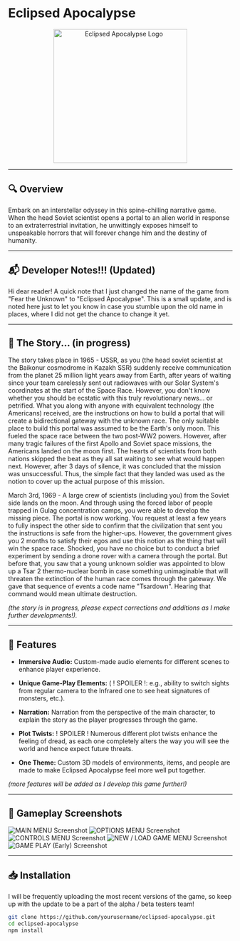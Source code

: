 # Eclipsed Apocalypse

<div align="center">
  <img src="game_logo.png" alt="Eclipsed Apocalypse Logo" width="300">
</div>

---

## 🔍 Overview

Embark on an interstellar odyssey in this spine-chilling narrative game. When the head Soviet scientist opens a portal to an alien world in response to an extraterrestrial invitation, he unwittingly exposes himself to unspeakable horrors that will forever change him and the destiny of humanity.


---

## 📬 Developer Notes!!! (Updated)

Hi dear reader! A quick note that I just changed the name of the game from "Fear the Unknown" to "Eclipsed Apocalypse". This is a small update, and is noted here just to let you know in case you stumble upon the old name in places, where I did not get the chance to change it yet.

---

## 📖 The Story... (in progress)

The story takes place in 1965 - USSR, as you (the head soviet scientist at the Baikonur cosmodrome in Kazakh SSR) suddenly receive communication from the planet 25 million light years away from Earth, after years of waiting since your team carelessly sent out radiowaves with our Solar System's coordinates at the start of the Space Race. However, you don't know whether you should be ecstatic with this truly revolutionary news... or petrified. What you along with anyone with equivalent technology (the Americans) received, are the instructions on how to build a portal that will create a bidirectional gateway with the unknown race. The only suitable place to build this portal was assumed to be the Earth's only moon. This fueled the space race between the two post-WW2 powers. However, after many tragic failures of the first Apollo and Soviet space missions, the Americans landed on the moon first. The hearts of scientists from both nations skipped the beat as they all sat waiting to see what would happen next. However, after 3 days of silence, it was concluded that the mission was unsuccessful. Thus, the simple fact that they landed was used as the notion to cover up the actual purpose of this mission. 

March 3rd, 1969 - A large crew of scientists (including you) from the Soviet side lands on the moon. And through using the forced labor of people trapped in Gulag concentration camps, you were able to develop the missing piece. The portal is now working. You request at least a few years to fully inspect the other side to confirm that the civilization that sent you the instructions is safe from the higher-ups. However, the government gives you 2 months to satisfy their egos and use this notion as the thing that will win the space race. Shocked, you have no choice but to conduct a brief experiment by sending a drone rover with a camera through the portal. But before that, you saw that a young unknown soldier was appointed to blow up a Tsar 2 thermo-nuclear bomb in case something unimaginable that will threaten the extinction of the human race comes through the gateway. We gave that sequence of events a code name "Tsardown". Hearing that command would mean ultimate destruction. 

_(the story is in progress, please expect corrections and additions as I make further developments!)._

---

## 👾 Features

- **Immersive Audio:** Custom-made audio elements for different scenes to enhance player experience.
  
- **Unique Game-Play Elements:** ( ! SPOILER !: e.g., ability to switch sights from regular camera to the Infrared one to see heat signatures of monsters, etc.).

- **Narration:** Narration from the perspective of the main character, to explain the story as the player progresses through the game.

- **Plot Twists:** ! SPOILER ! Numerous different plot twists enhance the feeling of dread, as each one completely alters the way you will see the world and hence expect future threats. 

- **One Theme:** Custom 3D models of environments, items, and people are made to make Eclipsed Apocalypse feel more well put together. 

_(more features will be added as I develop this game further!)_

---

## 📸 Gameplay Screenshots

![MAIN MENU Screenshot](screenshots/screenshot2.png)
![OPTIONS MENU Screenshot](screenshots/screenshot2.png)
![CONTROLS MENU Screenshot](screenshots/screenshot3.png)
![NEW / LOAD GAME MENU Screenshot](screenshots/screenshot3.png)
![GAME PLAY (Early) Screenshot](screenshots/screenshot3.png)


---

## 📥 Installation
  I will be frequently uploading the most recent versions of the game, so keep up with the update to be a part of the alpha / beta testers team! 

  
```bash
git clone https://github.com/yourusername/eclipsed-apocalypse.git
cd eclipsed-apocalypse
npm install




